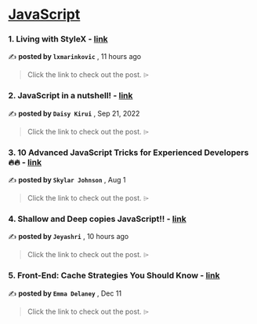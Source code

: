 
<h1><a href=https://medium.com/tag/javascript-development/recommended target="_blank" rel="noopener noreferrer">JavaScript</a></h1>
<h3>1. Living with StyleX - <a href=https://medium.com/@lxmarinkovic/living-with-stylex-b9090c0f5af4?source=tag_recommended_feed---------0-84----------javascript_development----------2b628a94_3515_4496_b067_1d9a069a5d84------- target="_blank" rel="noopener noreferrer">link</a></h3>

✍️ **posted by `lxmarinkovic`** <date> , 11 hours ago</date>

<blockquote>Click the link to check out the post. ⌲</blockquote>

<h3>2. JavaScript in a nutshell! - <a href=https://medium.com/@daisykirui/javascript-in-a-nutshell-669dab5b6e78?source=tag_recommended_feed---------1-107----------javascript_development----------2b628a94_3515_4496_b067_1d9a069a5d84------- target="_blank" rel="noopener noreferrer">link</a></h3>

✍️ **posted by `Daisy Kirui`** <date> , Sep 21, 2022</date>

<blockquote>Click the link to check out the post. ⌲</blockquote>

<h3>3. 10 Advanced JavaScript Tricks for Experienced Developers 🔥🔥 - <a href=https://medium.com/@codegirljs/10-advanced-javascript-tricks-for-experienced-developers-7e42b5b37d83?source=tag_recommended_feed---------2-85----------javascript_development----------2b628a94_3515_4496_b067_1d9a069a5d84------- target="_blank" rel="noopener noreferrer">link</a></h3>

✍️ **posted by `Skylar Johnson`** <date> , Aug 1</date>

<blockquote>Click the link to check out the post. ⌲</blockquote>

<h3>4. Shallow and Deep copies JavaScript!! - <a href=https://medium.com/@jeyashri30/shallow-and-deep-copies-javascript-02891ca3e253?source=tag_recommended_feed---------3-84----------javascript_development----------2b628a94_3515_4496_b067_1d9a069a5d84------- target="_blank" rel="noopener noreferrer">link</a></h3>

✍️ **posted by `Jeyashri`** <date> , 10 hours ago</date>

<blockquote>Click the link to check out the post. ⌲</blockquote>

<h3>5. Front-End: Cache Strategies You Should Know - <a href=https://medium.com/@emma-delaney/front-end-cache-strategies-you-should-know-0cc49d58398f?source=tag_recommended_feed---------4-85----------javascript_development----------2b628a94_3515_4496_b067_1d9a069a5d84------- target="_blank" rel="noopener noreferrer">link</a></h3>

✍️ **posted by `Emma Delaney`** <date> , Dec 11</date>

<blockquote>Click the link to check out the post. ⌲</blockquote>

